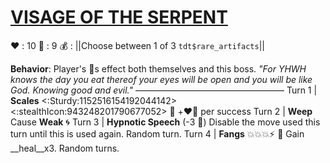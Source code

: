 # [__**VISAGE OF THE SERPENT**__](<https://youtu.be/wlF0-Qs2xkI>)
❤️ : 10
🔷 : 9
💰 : ||Choose between 1 of 3 `tdt$rare_artifacts`||

**Behavior**: Player's 🧪s effect both themselves and this boss.
*"For YHWH knows the day you eat thereof your eyes will be open and you will be like God. Knowing good and evil."*
—————————————————
Turn 1  | **Scales** <:Sturdy:1152516154192044142><:stealthIcon:943248201790677052> 🔀 +❤️🔷 per success
Turn 2 | **Weep** Cause __Weak__ 🌀 
Turn 3 | **Hypnotic Speech** (-3 🔷) Disable the move used this turn until this is used again. Random turn.
Turn 4 | **Fangs** 💥💥💥⚡ 🔀 Gain __heal__x3. Random turns.
